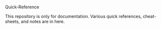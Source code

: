 Quick-Reference

This repository is only for documentation.  Various quick references, cheat-sheets, and notes are in here.
